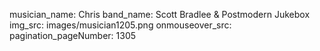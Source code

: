 musician_name: Chris
band_name: Scott Bradlee &amp; Postmodern Jukebox
img_src: images/musician1205.png
onmouseover_src: 
pagination_pageNumber: 1305